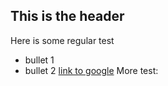 ## This is the header
Here is some regular test
* bullet 1
* bullet 2
[link to google](https://www.google.com)
More test: